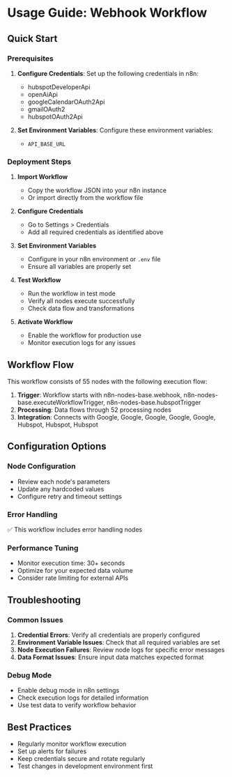 # Usage Guide: Webhook Workflow

## Quick Start

### Prerequisites
1. **Configure Credentials**: Set up the following credentials in n8n:
   - hubspotDeveloperApi
   - openAiApi
   - googleCalendarOAuth2Api
   - gmailOAuth2
   - hubspotOAuth2Api

2. **Set Environment Variables**: Configure these environment variables:
   - `API_BASE_URL`

### Deployment Steps

1. **Import Workflow**
   - Copy the workflow JSON into your n8n instance
   - Or import directly from the workflow file

2. **Configure Credentials**
   - Go to Settings > Credentials
   - Add all required credentials as identified above

3. **Set Environment Variables**
   - Configure in your n8n environment or `.env` file
   - Ensure all variables are properly set

4. **Test Workflow**
   - Run the workflow in test mode
   - Verify all nodes execute successfully
   - Check data flow and transformations

5. **Activate Workflow**
   - Enable the workflow for production use
   - Monitor execution logs for any issues

## Workflow Flow

This workflow consists of 55 nodes with the following execution flow:

1. **Trigger**: Workflow starts with n8n-nodes-base.webhook, n8n-nodes-base.executeWorkflowTrigger, n8n-nodes-base.hubspotTrigger
2. **Processing**: Data flows through 52 processing nodes
3. **Integration**: Connects with Google, Google, Google, Google, Google, Hubspot, Hubspot, Hubspot

## Configuration Options

### Node Configuration
- Review each node's parameters
- Update any hardcoded values
- Configure retry and timeout settings

### Error Handling
✅ This workflow includes error handling nodes

### Performance Tuning
- Monitor execution time: 30+ seconds
- Optimize for your expected data volume
- Consider rate limiting for external APIs

## Troubleshooting

### Common Issues
1. **Credential Errors**: Verify all credentials are properly configured
2. **Environment Variable Issues**: Check that all required variables are set
3. **Node Execution Failures**: Review node logs for specific error messages
4. **Data Format Issues**: Ensure input data matches expected format

### Debug Mode
- Enable debug mode in n8n settings
- Check execution logs for detailed information
- Use test data to verify workflow behavior

## Best Practices
- Regularly monitor workflow execution
- Set up alerts for failures
- Keep credentials secure and rotate regularly
- Test changes in development environment first
